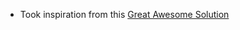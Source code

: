 - Took inspiration from this [Great Awesome Solution](https://leetcode.com/problems/furthest-building-you-can-reach/discuss/2176644/C%2B%2B-oror-Easy-Solution-oror-Full-Explanation) <br>